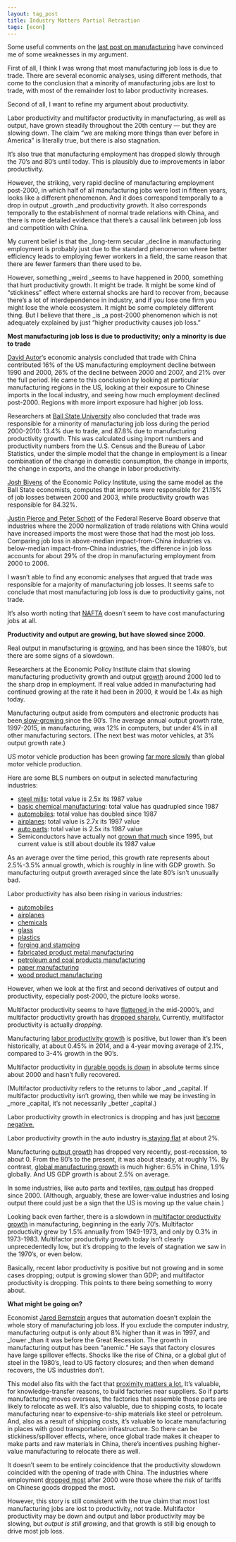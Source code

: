 ```yaml
---
layout: tag_post
title: Industry Matters Partial Retraction
tags: [econ]
---
```


Some useful comments on the [last post on manufacturing](https://srconstantin.wordpress.com/2016/11/19/industry-matters/) have convinced me of some weaknesses in my argument.

First of all, I think I was wrong that most manufacturing job loss is due to trade. There are several economic analyses, using different methods, that come to the conclusion that a minority of manufacturing jobs are lost to trade, with most of the remainder lost to labor productivity increases.

Second of all, I want to refine my argument about productivity.

Labor productivity and multifactor productivity in manufacturing, as well as output, have grown steadily throughout the 20th century — but they are slowing down. The claim “we are making more things than ever before in America” is literally true, but there is also stagnation.

It’s also true that manufacturing employment has dropped slowly through the 70’s and 80’s until today.  This is plausibly due to improvements in labor productivity.

However, the striking, very rapid decline of manufacturing employment post-2000, in which half of all manufacturing jobs were lost in fifteen years, looks like a different phenomenon. And it does correspond temporally to a drop in output _growth _and productivity _growth_.  It also corresponds temporally to the establishment of normal trade relations with China, and there is more detailed evidence that there’s a causal link between job loss and competition with China.

My current belief is that the _long-term secular _decline in manufacturing employment is probably just due to the standard phenomenon where better efficiency leads to employing fewer workers in a field, the same reason that there are fewer farmers than there used to be.

However, something _weird _seems to have happened in 2000, something that hurt productivity growth.  It might be trade.  It might be some kind of “stickiness” effect where external shocks are hard to recover from, because there’s a lot of interdependence in industry, and if you lose one firm you might lose the whole ecosystem.  It might be some completely different thing. But I believe that there _is _a post-2000 phenomenon which is not adequately explained by just “higher productivity causes job loss.”

**Most manufacturing job loss is due to productivity; only a minority is due to trade**

[David Autor](http://economics.mit.edu/files/6613)‘s economic analysis concluded that trade with China contributed 16% of the US manufacturing employment decline between 1990 and 2000, 26% of the decline between 2000 and 2007, and 21% over the full period.  He came to this conclusion by looking at particular manufacturing regions in the US, looking at their exposure to Chinese imports in the local industry, and seeing how much employment declined post-2000.  Regions with more import exposure had higher job loss.

Researchers at [Ball State University](http://conexus.cberdata.org/files/MfgReality.pdf) also concluded that trade was responsible for a minority of manufacturing job loss during the period 2000-2010: 13.4% due to trade, and 87.8% due to manufacturing productivity growth.  This was calculated using import numbers and productivity numbers from the U.S. Census and the Bureau of Labor Statistics, under the simple model that the change in employment is a linear combination of the change in domestic consumption, the change in imports, the change in exports, and the change in labor productivity.

[Josh Bivens](http://www.epi.org/publication/bp171/) of the Economic Policy Institute, using the same model as the Ball State economists, computes that imports were responsible for 21.15% of job losses between 2000 and 2003, while productivity growth was responsible for 84.32%.

[Justin Pierce and Peter Schott](https://www.federalreserve.gov/pubs/feds/2014/201404/201404pap.pdf) of the Federal Reserve Board observe that industries where the 2000 normalization of trade relations with China would have increased imports the most were those that had the most job loss. Comparing job loss in above-median impact-from-China industries vs. below-median impact-from-China industries, the difference in job loss accounts for about 29% of the drop in manufacturing employment from 2000 to 2006.

I wasn’t able to find any economic analyses that argued that trade was responsible for a majority of manufacturing job losses. It seems safe to conclude that most manufacturing job loss is due to productivity gains, not trade.

It’s also worth noting that [NAFTA](http://money.cnn.com/2016/03/29/news/economy/us-manufacturing-jobs/) doesn’t seem to have cost manufacturing jobs at all.

**Productivity and output are growing, but have slowed since 2000.**

Real output in manufacturing is [growing](https://fred.stlouisfed.org/series/OUTMS), and has been since the 1980’s, but there are some signs of a slowdown.

Researchers at the Economic Policy Institute claim that slowing manufacturing productivity growth and output [growth](http://www.legis.state.tx.us/tlodocs/84R/handouts/C0402016042609001/48c3d257-0467-46ed-9b12-27500d76fd46.PDF) around 2000 led to the sharp drop in employment.  If real value added in manufacturing had continued growing at the rate it had been in 2000, it would be 1.4x as high today.

Manufacturing output aside from computers and electronic products has been[ slow-growing ](http://www.upjohn.org/sites/default/files/pdf/state-of-american-mfg.pdf)since the 90’s.  The average annual output growth rate, 1997-2015, in manufacturing, was 12% in computers, but under 4% in all other manufacturing sectors. (The next best was motor vehicles, at 3% output growth rate.)

US motor vehicle production has been growing [far more slowly](http://www.statista.com/graphic/1/198488/us-and-global-motor-vehicle-production-since-1999.jpg) than global motor vehicle production.

Here are some BLS numbers on output in selected manufacturing industries:



*    [steel mills](http://beta.bls.gov/dataViewer/view/timeseries/IPUEN33111_T300;jsessionid=86E96C77052C53AD3DA51F71E23C414C.tc_instance6): total value is 2.5x its 1987 value
*   [basic chemical manufacturing](http://beta.bls.gov/dataViewer/view/timeseries/IPUEN3251__T300): total value has quadrupled since 1987
*    [automobiles](http://beta.bls.gov/dataViewer/view/timeseries/IPUEN336111T300): total value has doubled since 1987
*    [airplanes](http://beta.bls.gov/dataViewer/view/timeseries/IPUEN336411T300): total value is 2.7x its 1987 value
*    [auto parts](http://beta.bls.gov/dataViewer/view/timeseries/IPUEN3363__T300): total value is 2.5x its 1987 value
*   Semiconductors have actually not [grown that much](http://beta.bls.gov/dataViewer/view/timeseries/IPUEN334413T300) since 1995, but current value is still about double its 1987 value

As an average over the time period, this growth rate represents about 2.5%-3.5% annual growth, which is roughly in line with GDP growth.  So manufacturing output growth averaged since the late 80’s isn’t unusually bad.

Labor productivity has also been rising in various industries:



*   [ automobiles](http://beta.bls.gov/dataViewer/view/timeseries/IPUEN336111L000)
*   [airplanes](http://beta.bls.gov/dataViewer/view/timeseries/IPUEN336411L000)
*    [chemicals](http://beta.bls.gov/dataViewer/view/timeseries/IPUEN3251__L000)
*    [glass](http://beta.bls.gov/dataViewer/view/timeseries/IPUEN3272__L000)
*    [plastics](http://beta.bls.gov/dataViewer/view/timeseries/IPUEN326___L000)
*    [forging and stamping](http://beta.bls.gov/dataViewer/view/timeseries/IPUEN33211_L000)
*   [fabricated product metal manufacturing](http://beta.bls.gov/dataViewer/view/timeseries/IPUEN332___L000)
*    [petroleum and coal products manufacturing](http://beta.bls.gov/dataViewer/view/timeseries/IPUEN324___L000)
*    [paper manufacturing](http://beta.bls.gov/dataViewer/view/timeseries/IPUEN322___L000)
*    [wood product manufacturing](http://beta.bls.gov/dataViewer/view/timeseries/IPUEN321___L000)

However, when we look at the first and second derivatives of output and productivity, especially post-2000, the picture looks worse.

Multifactor productivity seems to have [flattened ](https://fred.stlouisfed.org/series/MFGPROD)in the mid-2000’s, and multifactor productivity growth has [dropped sharply.](http://www.progressivepolicy.org/blog/the-wedge-shrinks/)  Currently, multifactor productivity is actually _dropping_.

Manufacturing [labor productivity growth](https://www.mapi.net/forecasts-data/productivity-dynamics-us-manufacturing-industry-based-analysis) is positive, but lower than it’s been historically, at about 0.45% in 2014, and a 4-year moving average of 2.1%, compared to 3-4% growth in the 90’s.

Multifactor productivity in [durable goods is down](https://fred.stlouisfed.org/series/MPU5200012) in absolute terms since about 2000 and hasn’t fully recovered.

(Multifactor productivity refers to the returns to labor _and _capital. If multifactor productivity isn’t growing, then while we may be investing in _more _capital, it’s not necessarily _better _capital.)

Labor productivity growth in electronics is dropping and has just [become negative.](https://fred.stlouisfed.org/series/MPU5250063)

Labor productivity growth in the auto industry is[ staying flat](https://fred.stlouisfed.org/series/MPU5350062#0) at about 2%.

Manufacturing [output growth](https://fred.stlouisfed.org/series/OUTMS?utm_source=series_page&utm_medium=related_content&utm_term=related_resources&utm_campaign=categories) has dropped very recently, post-recession, to about 0. From the 80’s to the present, it was about steady, at roughly 1%.  By contrast, [global manufacturing growth](http://www.unido.org/news/press/global-manufacturing-1.html) is much higher: 6.5% in China, 1.9% globally.  And US GDP growth is about 2.5% on average.

In some industries, like auto parts and textiles, [ raw output](https://www.usitc.gov/publications/332/pub4614.pdf) has dropped since 2000. (Although, arguably, these are lower-value industries and losing output there could just be a sign that the US is moving up the value chain.)

Looking back even farther, there is a slowdown in [multifactor productivity growth](http://www.bls.gov/opub/mlr/1987/10/art3full.pdf) in manufacturing, beginning in the early 70’s. Multifactor productivity grew by 1.5% annually from 1949-1973, and only by 0.3% in 1973-1983.  Multifactor productivity growth today isn’t clearly unprecedentedly low, but it’s dropping to the levels of stagnation we saw in the 1970’s, or even below.

Basically, recent labor productivity is positive but not growing and in some cases dropping; output is growing slower than GDP; and multifactor productivity is dropping. This points to there being something to worry about.

**What might be going on?**

Economist [Jared Bernstein](https://www.washingtonpost.com/posteverything/wp/2016/10/18/dont-blame-the-robots-an-interview-on-manufacturing-automation-and-globalization-with-susan-houseman/?utm_term=.8033b125c712) argues that automation doesn’t explain the whole story of manufacturing job loss. If you exclude the computer industry, manufacturing output is only about 8% higher than it was in 1997, and _lower _than it was before the Great Recession.  The growth in manufacturing output has been “anemic.”  He says that factory closures have large spillover effects. Shocks like the rise of China, or a global glut of steel in the 1980’s, lead to US factory closures; and then when demand recovers, the US industries don’t.

This model also fits with the fact that [proximity matters a lot.](https://hbr.org/2016/05/what-you-wont-hear-about-trade-and-manufacturing-on-the-campaign-trail)  It’s valuable, for knowledge-transfer reasons, to build factories near suppliers.  So if parts manufacturing moves overseas, the factories that assemble those parts are likely to relocate as well. It’s also valuable, due to shipping costs, to locate manufacturing near to expensive-to-ship materials like steel or petroleum.  And, also as a result of shipping costs, it’s valuable to locate manufacturing in places with good transportation infrastructure. So there can be stickiness/spillover effects, where, once global trade makes it cheaper to make parts and raw materials in China, there’s incentives pushing higher-value manufacturing to relocate there as well.

It doesn’t seem to be entirely coincidence that the productivity slowdown coincided with the opening of trade with China. The industries where employment [dropped most](https://www.federalreserve.gov/pubs/feds/2014/201404/201404pap.pdf) after 2000 were those where the risk of tariffs on Chinese goods dropped the most.

However, this story is still consistent with the true claim that most lost manufacturing jobs are lost to productivity, not trade. Multifactor productivity may be down and output and labor productivity may be slowing, but _output is still growing_, and that growth is still big enough to drive most job loss.

